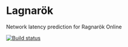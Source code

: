 # Lagnarök
Network latency prediction for Ragnarök Online

[![Build status](https://ci.appveyor.com/api/projects/status/dbc3hs7tajtqy6qm?svg=true)](https://ci.appveyor.com/project/arthurpessoa/lagnarok)
